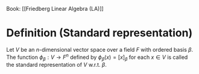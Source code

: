 Book: [[Friedberg Linear Algebra (LA)]]
# Definition (Standard representation)
Let $V$ be an $n$-dimensional vector space over a field $F$ with ordered basis $\beta$.
The function $\phi_{\beta}:V\to F^{n}$ defined by $\phi_{\beta}(x)=[x]_{\beta}$ for each $x\in V$ is called the standard representation of $V$ w.r.t. $\beta$.